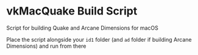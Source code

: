 # vkMacQuake Build Script
Script for building Quake and Arcane Dimensions for macOS

Place the script alongside your `id1` folder (and `ad` folder if building Arcane Dimensions) and run from there 


